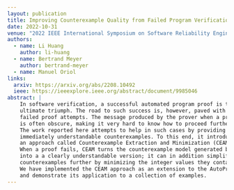 ```yaml
---
layout: publication
title: Improving Counterexample Quality from Failed Program Verification
date: 2022-10-31
venue: "2022 IEEE International Symposium on Software Reliability Engineering Workshops (ISSREW)"
authors:
  - name: Li Huang
    author: li-huang
  - name: Bertrand Meyer
    author: bertrand-meyer
  - name: Manuel Oriol
links:
  arxiv: https://arxiv.org/abs/2208.10492
  ieee: https://ieeexplore.ieee.org/abstract/document/9985046
abstract: |
    In software verification, a successful automated program proof is the
    ultimate triumph. The road to such success is, however, paved with many
    failed proof attempts. The message produced by the prover when a proof fails
    is often obscure, making it very hard to know how to proceed further.
    The work reported here attempts to help in such cases by providing
    immediately understandable counterexamples. To this end, it introduces
    an approach called Counterexample Extraction and Minimization (CEAM).
    When a proof fails, CEAM turns the counterexample model generated by the prover
    into a a clearly understandable version; it can in addition simplify the
    counterexamples further by minimizing the integer values they contain.
    We have implemented the CEAM approach as an extension to the AutoProof verifier
    and demonstrate its application to a collection of examples.
---
```

